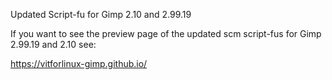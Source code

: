 Updated Script-fu for Gimp 2.10 and 2.99.19

If you want to see the preview page of the updated scm script-fus for Gimp 2.99.19 and 2.10 see:

https://vitforlinux-gimp.github.io/
